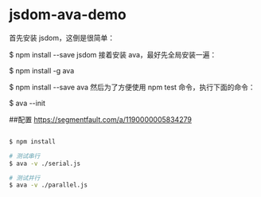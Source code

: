 # jsdom-ava-demo


首先安装 jsdom，这倒是很简单：

$ npm install --save jsdom
接着安装 ava，最好先全局安装一遍：

$ npm install -g ava

$ npm install --save ava
然后为了方便使用 npm test 命令，执行下面的命令：

$ ava --init

##配置  https://segmentfault.com/a/1190000005834279

```bash

$ npm install

# 测试串行
$ ava -v ./serial.js

# 测试并行
$ ava -v ./parallel.js

```
